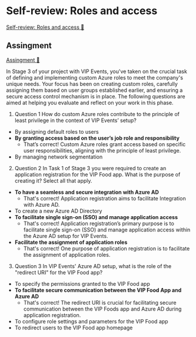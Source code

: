# Self-review: Roles and access

[Self-review: Roles and access 🔗](https://www.coursera.org/learn/advanced-cybersecurity-concepts-and-capstone-project/assignment-submission/c7vYo/self-review-roles-and-access)

## Assingment

[Assingment 🔗](https://www.coursera.org/learn/advanced-cybersecurity-concepts-and-capstone-project/assignment-submission/c7vYo/self-review-roles-and-access/attempt)

In Stage 3 of your project with VIP Events, you've taken on the crucial task of defining and implementing custom Azure roles to meet the company's unique needs. Your focus has been on creating custom roles, carefully assigning them based on user groups established earlier, and ensuring a secure access control mechanism is in place. The following questions are aimed at helping you evaluate and reflect on your work in this phase.

1.  Question 1
    How do custom Azure roles contribute to the principle of least privilege in the context of VIP Events’ setup?

- By assigning default roles to users
- **By granting access based on the user’s job role and responsibility**
  - That’s correct! Custom Azure roles grant access based on specific user responsibilities, aligning with the principle of least privilege.
- By managing network segmentation

2. Question 2
   In Task 1 of Stage 3 you were required to create an application registration for the VIP Food app. What is the purpose of creating it? Select all that apply.

- **To have a seamless and secure integration with Azure AD**
  - That's correct! Application registration aims to facilitate Integration with Azure AD.
- To create a new Azure AD Directory
- **To facilitate single sign-on (SSO) and manage application access**
  - That's correct! Application registration’s primary purpose is to facilitate single sign-on (SSO) and manage application access within the Azure AD setup for VIP Events.
- **Facilitate the assignment of application roles**
  - That's correct! One purpose of application registration is to facilitate the assignment of application roles.

3. Question 3
   In VIP Events' Azure AD setup, what is the role of the "redirect URI" for the VIP Food app?

- To specify the permissions granted to the VIP Food app
- **To facilitate secure communication between the VIP Food App and Azure AD**
  - That's correct! The redirect URI is crucial for facilitating secure communication between the VIP Foods app and Azure AD during application registration.
- To configure role settings and parameters for the VIP Food app
- To redirect users to the VIP Food app homepage
